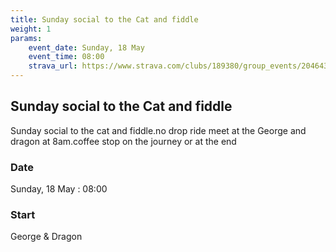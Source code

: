 ```yaml
---
title: Sunday social to the Cat and fiddle
weight: 1
params:
    event_date: Sunday, 18 May
    event_time: 08:00
    strava_url: https://www.strava.com/clubs/189380/group_events/2046438
---
```


## Sunday social to the Cat and fiddle 

Sunday social to the cat and fiddle.no drop ride meet at the George and dragon at 8am.coffee stop on the journey or at the end

### Date

Sunday, 18 May : 08:00

### Start

George &amp; Dragon


